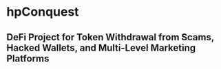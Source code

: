 # hpConquest
## DeFi Project for Token Withdrawal from Scams, Hacked Wallets, and Multi-Level Marketing Platforms
